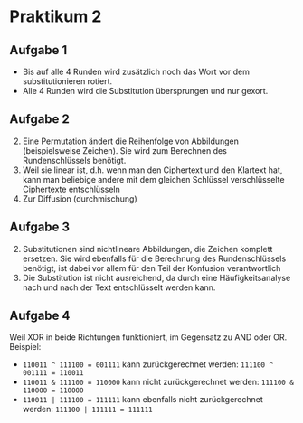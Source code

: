 # Praktikum 2

## Aufgabe 1
- Bis auf alle 4 Runden wird zusätzlich noch das Wort vor dem substitutionieren rotiert.
- Alle 4 Runden wird die Substitution übersprungen und nur gexort.

## Aufgabe 2
2. Eine Permutation ändert die Reihenfolge von Abbildungen (beispielsweise Zeichen). Sie wird zum Berechnen des Rundenschlüssels benötigt.
3. Weil sie linear ist, d.h. wenn man den Ciphertext und den Klartext hat, kann man beliebige andere mit dem gleichen Schlüssel verschlüsselte Ciphertexte entschlüsseln
4. Zur Diffusion (durchmischung)

## Aufgabe 3
2. Substitutionen sind nichtlineare Abbildungen, die Zeichen komplett ersetzen. Sie wird ebenfalls für die Berechnung des Rundenschlüssels benötigt, ist dabei vor allem für den Teil der Konfusion verantwortlich
3. Die Substitution ist nicht ausreichend, da durch eine Häufigkeitsanalyse nach und nach der Text entschlüsselt werden kann.

## Aufgabe 4
Weil XOR in beide Richtungen funktioniert, im Gegensatz zu AND oder OR.
Beispiel:
- `110011 ^ 111100 = 001111` kann zurückgerechnet werden: `111100 ^ 001111 = 110011`
- `110011 & 111100 = 110000` kann nicht zurückgerechnet werden: `111100 & 110000 = 110000`
- `110011 | 111100 = 111111` kann ebenfalls nicht zurückgerechnet werden: `111100 | 111111 = 111111`

